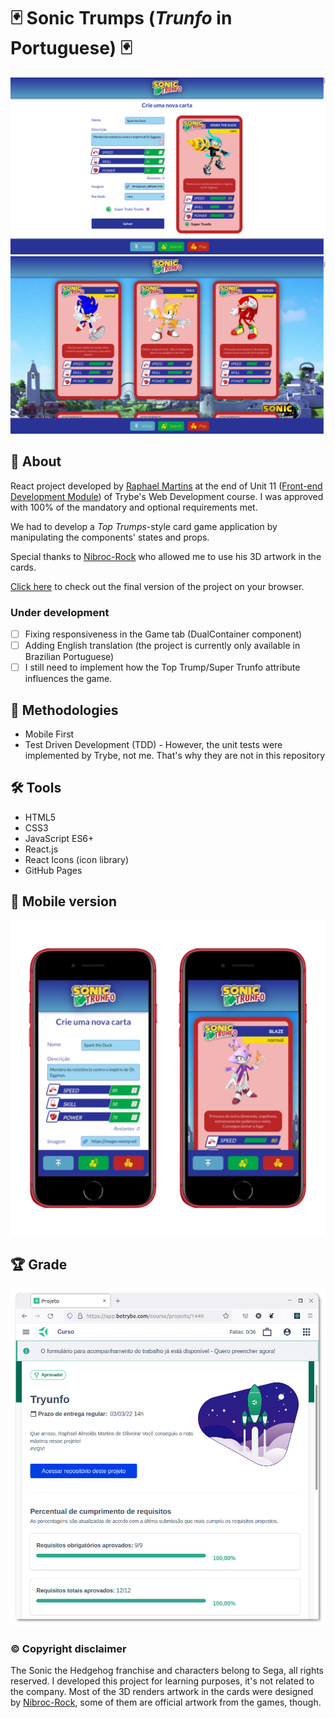 # :black_joker: Sonic Trumps (_Trunfo_ in Portuguese) :black_joker:

![Desktop preview](./imgs/screenshot-desktop1.png)
![Desktop preview](./imgs/screenshot-desktop2.png)

## :page_with_curl: About

React project developed by [Raphael Martins](https://www.linkedin.com/in/raphaelameidamartins/) at the end of Unit 11 ([Front-end Development Module](https://github.com/raphaelalmeidamartins/trybe_exercicios/tree/main/2_Desenvolvimento-Front-end)) of Trybe's Web Development course. I was approved with 100% of the mandatory and optional requirements met.

We had to develop a _Top Trumps_-style card game application by manipulating the components' states and props.

Special thanks to [Nibroc-Rock](https://www.deviantart.com/nibroc-rock) who allowed me to use his 3D artwork in the cards.

[Click here](https://raphaelalmeidamartins.github.io/sonic-trumps) to check out the final version of the project on your browser.

### Under development

- [ ] Fixing responsiveness in the Game tab (DualContainer component)
- [ ] Adding English translation (the project is currently only available in Brazilian Portuguese)
- [ ] I still need to implement how the Top Trump/Super Trunfo attribute influences the game.

## :memo: Methodologies

* Mobile First
* Test Driven Development (TDD) - However, the unit tests were implemented by Trybe, not me. That's why they are not in this repository

## :hammer_and_wrench: Tools

* HTML5
* CSS3
* JavaScript ES6+
* React.js
* React Icons (icon library)
* GitHub Pages

## :iphone: Mobile version

![Mobile](./imgs/Mobile-preview.png)

## :trophy: Grade

![My grade of the project - Minha nota no projeto](./imgs/nota.png)

### :copyright: Copyright disclaimer

The Sonic the Hedgehog franchise and characters belong to Sega, all rights reserved. I developed this project for learning purposes, it's not related to the company. Most of the 3D renders artwork in the cards were designed by [Nibroc-Rock](https://www.deviantart.com/nibroc-rock), some of them are official artwork from the games, though.
